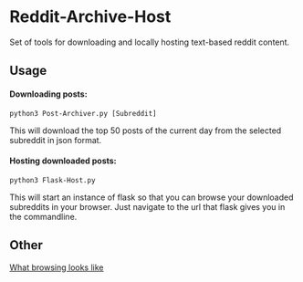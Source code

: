 # Reddit-Archive-Host

Set of tools for downloading and locally hosting text-based reddit content.

## Usage
#### Downloading posts:

`python3 Post-Archiver.py [Subreddit]`

This will download the top 50 posts of the current day from the selected subreddit in json format.

#### Hosting downloaded posts:

`python3 Flask-Host.py`

This will start an instance of flask so that you can browse your downloaded subreddits in your browser. Just navigate to the url that flask gives you in the commandline.

## Other
[What browsing looks like](https://giant.gfycat.com/AmazingWellmadeAiredale.webm)
